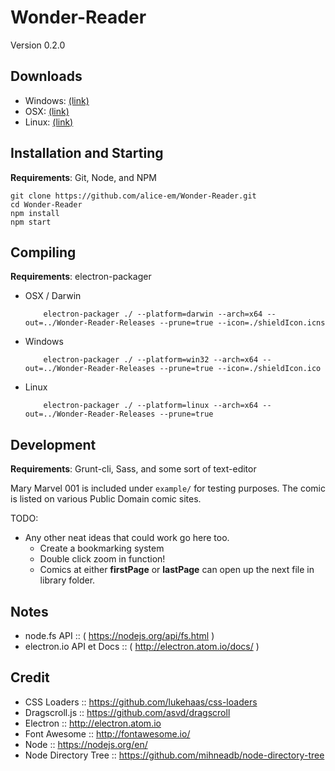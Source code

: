 # Wonder-Reader

Version 0.2.0

## Downloads

* Windows: [(link)](https://github.com/alice-em/Wonder-Reader-Releases/blob/master/Wonder-Reader-win32-x64.zip)
* OSX: [(link)](https://github.com/alice-em/Wonder-Reader-Releases/blob/master/Wonder-Reader-darwin-x64.zip)
* Linux: [(link)](https://github.com/alice-em/Wonder-Reader-Releases/blob/master/Wonder-Reader-linux-x64.zip)

## Installation and Starting

__Requirements__: Git, Node, and NPM

```shell
git clone https://github.com/alice-em/Wonder-Reader.git
cd Wonder-Reader
npm install
npm start
```

## Compiling
__Requirements__: electron-packager

* OSX / Darwin

		  electron-packager ./ --platform=darwin --arch=x64 --out=../Wonder-Reader-Releases --prune=true --icon=./shieldIcon.icns

* Windows

		  electron-packager ./ --platform=win32 --arch=x64 --out=../Wonder-Reader-Releases --prune=true --icon=./shieldIcon.ico

* Linux

		  electron-packager ./ --platform=linux --arch=x64 --out=../Wonder-Reader-Releases --prune=true

## Development
__Requirements__: Grunt-cli, Sass, and some sort of text-editor

Mary Marvel 001 is included under `example/` for testing purposes. The comic is listed on various Public Domain comic sites.

TODO:
* Any other neat ideas that could work go here too.
	* Create a bookmarking system
	* Double click zoom in function!
  * Comics at either __firstPage__ or __lastPage__ can open up the next file in library folder.

## Notes
* node.fs API :: ( https://nodejs.org/api/fs.html )
* electron.io API et Docs :: ( http://electron.atom.io/docs/ )

## Credit

* CSS Loaders :: https://github.com/lukehaas/css-loaders
* Dragscroll.js :: https://github.com/asvd/dragscroll
* Electron :: http://electron.atom.io
* Font Awesome :: http://fontawesome.io/
* Node :: https://nodejs.org/en/
* Node Directory Tree :: https://github.com/mihneadb/node-directory-tree
